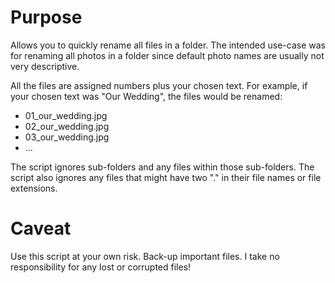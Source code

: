# Purpose

Allows you to quickly rename all files in a folder. The intended use-case was for renaming all photos in a folder since default photo names are usually not very descriptive. 

All the files are assigned numbers plus your chosen text. For example, if your chosen text was "Our Wedding", the files would be renamed:

- 01_our_wedding.jpg
- 02_our_wedding.jpg
- 03_our_wedding.jpg
- ...

The script ignores sub-folders and any files within those sub-folders. The script also ignores any files that might have two "." in their file names or file extensions. 

# Caveat

Use this script at your own risk. Back-up important files. I take no responsibility for any lost or corrupted files!
